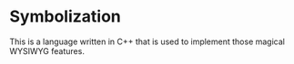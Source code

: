 # Symbolization
This is a language written in C++ that is used to implement those magical WYSIWYG features.
